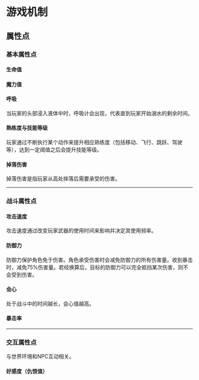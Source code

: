 # 游戏机制

## 属性点

### 基本属性点

#### 生命值

#### 魔力值

#### 呼吸

当玩家的头部浸入液体中时，呼吸计会出现，代表直到玩家开始溺水的剩余时间。

#### 熟练度与技能等级

玩家通过不断执行某个动作来提升相应熟练度（包括移动、飞行、跳跃、驾驶等），达到一定阈值之后会提升技能等级。

#### 掉落伤害

掉落伤害是指玩家从高处摔落后需要承受的伤害。

---

### 战斗属性点

#### 攻击速度

攻击速度通过改变玩家武器的使用时间来影响并决定其使用频率。

#### 防御力

防御力保护角色免于伤害。角色承受伤害时会减免防御力的所有伤害量。收到暴击时，减免75%伤害量。若经换算后，目标的防御力可以完全抵挡某次伤害，则不会受到伤害。

#### 会心

处于战斗中的时间越长，会心值越高。

#### 暴击率

---

### 交互属性点

与世界环境和NPC互动相关。 

#### 好感度（仇恨值）